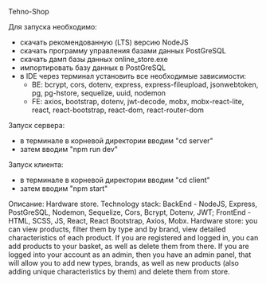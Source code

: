 Tehno-Shop

Для запуска необходимо: 
  - скачать рекомендованную (LTS) версию NodeJS
  - скачать программу управления базами данных PostGreSQL
  - скачать дамп базы данных online_store.exe
  - импортировать базу данных в PostGreSQL
  - в IDE через терминал установить все необходимые зависимости:
    - BE: bcrypt, cors, dotenv, express, express-fileupload, jsonwebtoken, pg, pg-hstore, sequelize, uuid, nodemon
    - FE: axios, bootstrap, dotenv, jwt-decode, mobx, mobx-react-lite, react, react-bootstrap, react-dom, react-router-dom
    
Запуск сервера:
  - в терминале в корневой директории вводим "cd server"
  - затем вводим "npm run dev"

Запуск клиента:
  - в терминале в корневой директории вводим "cd client"
  - затем вводим "npm start"
  

Описание:
Hardware store. Technology stack: BackEnd - NodeJS, Express, PostGreSQL, Nodemon, Sequelize, Cors, Bcrypt, Dotenv, JWT; FrontEnd - HTML, SCSS, JS, React, React Bootstrap, Axios, Mobx. Hardware store: you can view products, filter them by type and by brand, view detailed characteristics of each product. If you are registered and logged in, you can add products to your basket, as well as delete them from there. If you are logged into your account as an admin, then you have an admin panel, that will allow you to add new types, brands, as well as new products (also adding unique characteristics by them) and delete them from store.
